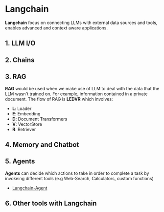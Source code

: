 # Langchain 
**Langchain** focus on connecting LLMs with external data sources and tools, enables advanced and context aware applications.

## 1. LLM I/O 

## 2. Chains

## 3. RAG 
**RAG** would be used when we make use of LLM to deal with the data that the LLM wasn't trained on. For example, information contained in a private document. The flow of RAG is **LEDVR** which involves:
- **L**: Loader
- **E**: Embedding
- **D**: Document Transformers
- **V**: VectorStore
- **R**: Retriever

## 4. Memory and Chatbot

## 5. Agents
**Agents** can decide which actions to take in order to complete a task by invokeing different tools (e.g Web-Search, Calculators, custom functions)
- [Langchain-Agent](agents/README.md)

## 6. Other tools with Langchain